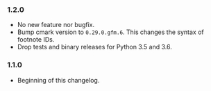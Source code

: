 ### 1.2.0

* No new feature nor bugfix.
* Bump cmark version to `0.29.0.gfm.6`. This changes the syntax of footnote IDs.
* Drop tests and binary releases for Python 3.5 and 3.6.

### 1.1.0

* Beginning of this changelog.
